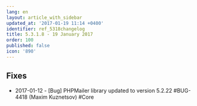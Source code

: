 ```yaml
---
lang: en
layout: article_with_sidebar
updated_at: '2017-01-19 11:14 +0400'
identifier: ref_5318changelog
title: 5.3.1.8 - 19 January 2017
order: 100
published: false
icon: '890'
---
```

## Fixes

* 2017-01-12 - [Bug] PHPMailer library updated to version 5.2.22 #BUG-4418 (Maxim Kuznetsov) #Core
